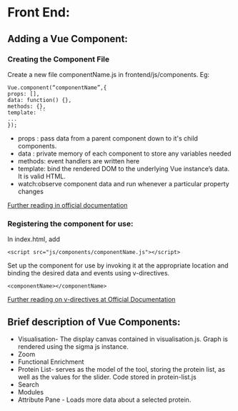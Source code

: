 

# Front End:

## Adding a Vue Component:
### Creating the Component File
Create a new file componentName.js in frontend/js/components.
Eg:
~~~
Vue.component(“componentName”,{
props: [],
data: function() {},
methods: {},
template: ``
...
});
~~~
* props : pass data from a parent component down to it's child components.
* data : private memory of each component to store any variables needed
* methods: event handlers are written here
* template: bind the rendered DOM to the underlying Vue instance’s data. It is valid HTML. 
* watch:observe component data and run whenever a particular property changes

[Further reading in official documentation](https://vuejs.org/v2/api/)

### Registering the component for use:
In index.html, add 
~~~ 
<script src="js/components/componentName.js"></script> 
~~~
Set up the component for use by invoking it at the appropriate location and binding the desired data and events using v-directives.
~~~
<componentName></componentName> 
~~~

[Further reading on v-directives at Official Documentation](https://vuejs.org/v2/guide/syntax.html)

## Brief description of Vue Components:
* Visualisation- The display canvas contained in visualisation.js. Graph is rendered using the sigma js instance.
* Zoom
* Functional Enrichment
* Protein List- serves as the model of the tool, storing the protein list, as well as the values for the slider. Code stored in protein-list.js
* Search  
* Modules
* Attribute Pane - Loads more data about a selected protein.


